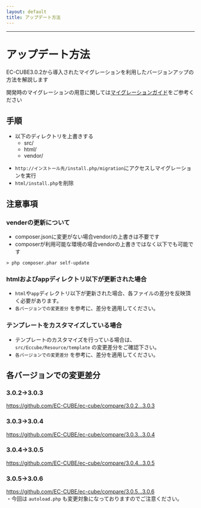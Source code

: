 ```yaml
---
layout: default
title: アップデート方法
---
```


---

# アップデート方法

EC-CUBE3.0.2から導入されたマイグレーションを利用したバージョンアップの方法を解説します

開発時のマイグレーションの用意に関しては[マイグレーションガイド](/development/migration.html)をご参考ください

## 手順

- 以下のディレクトリを上書きする
    - src/
    - html/
    - vendor/
+ `http://インストール先/install.php/migration`にアクセスしマイグレーションを実行
+ `html/install.php`を削除

## 注意事項

### venderの更新について

* composer.jsonに変更がない場合vendor/の上書きは不要です
* composerが利用可能な環境の場合vendorの上書きではなく以下でも可能です

```
> php composer.phar self-update
```

### htmlおよびappディレクトリ以下が更新された場合

* `html`や`app`ディレクトリ以下が更新された場合、各ファイルの差分を反映頂く必要があります。
* `各バージョンでの変更差分` を参考に、差分を適用してください。

### テンプレートをカスタマイズしている場合 

* テンプレートのカスタマイズを行っている場合は、`src/Eccube/Resource/template` の変更差分をご確認下さい。
* `各バージョンでの変更差分` を参考に、差分を適用してください。

## 各バージョンでの変更差分

### 3.0.2→3.0.3

https://github.com/EC-CUBE/ec-cube/compare/3.0.2...3.0.3

### 3.0.3→3.0.4

https://github.com/EC-CUBE/ec-cube/compare/3.0.3...3.0.4

### 3.0.4→3.0.5

https://github.com/EC-CUBE/ec-cube/compare/3.0.4...3.0.5

### 3.0.5→3.0.6

https://github.com/EC-CUBE/ec-cube/compare/3.0.5...3.0.6  
・今回は `autoload.php` も変更対象になっておりますのでご注意ください。
